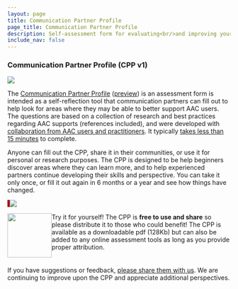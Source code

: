 ```yaml
---
layout: page
title: Communication Partner Profile
page_title: Communication Partner Profile
description: Self-assessment form for evaluating<br/>and improving your AAC efforts
include_nav: false
---
```

### Communication Partner Profile (CPP v1)

<img src='https://d18vdu4p71yql0.cloudfront.net/libraries/arasaac/friends_3.png.varianted-skin.png'/>

The
<a href="/assets/cppv1.pdf">Communication Partner Profile</a> 
(<a href="https://drive.google.com/file/d/1-7b1bVpT49kCpViXRk4q6PfJu4GzmZG-/view">preview</a>) is an assessment form is intended as a self-reflection tool that communication partners can
fill out to help look for areas where they may be able to
better support AAC users. The questions are based on a collection of
research and best practices regarding AAC supports (references included),
and were developed with <u>collaboration from AAC users and practitioners</u>. It typically <u>takes less than 15 minutes</u> to complete.

Anyone can fill out the CPP, share it in their communities, or use it for personal or research purposes. The CPP is designed to be help beginners discover areas where they can learn more, and to help experienced partners continue developing their skills and perspective. You can take it only once, or fill it out again in 6 months or a year and see how things have changed.

<a href="/assets/cppv1.pdf"><img src="/images/cpp_preview.png" style='max-width: 100%; border-left: 5px solid #a00;'/></a>


<a href="/assets/cppv1.pdf"><img src='https://d18vdu4p71yql0.cloudfront.net/libraries/noun-project/Download-595be86518.svg' style='width: 100px; float: left;'/></a>
Try it for yourself! The CPP is <b>free to use and share</b> so please distribute it
to those who could benefit! The CPP is available as a downloadable
pdf (128Kb) but can also be added to any online assessment tools
as long as you provide proper attribution.
<div style='clear: left; margin-bottom: 20px;'></div>

If you have suggestions or feedback, <a href="https://forms.gle/Ve6UuETYksWD5drn7">please share them with 
us</a>. We are continuing to improve upon the CPP and appreciate
additional perspectives.
